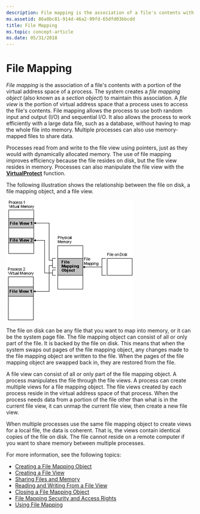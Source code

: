```yaml
---
description: File mapping is the association of a file's contents with a portion of the virtual address space of a process.
ms.assetid: 86a8bc81-914d-46a2-99fd-65dfd03bbcdd
title: File Mapping
ms.topic: concept-article
ms.date: 05/31/2018
---
```


# File Mapping

*File mapping* is the association of a file's contents with a portion of the virtual address space of a process. The system creates a *file mapping object* (also known as a *section object*) to maintain this association. A *file view* is the portion of virtual address space that a process uses to access the file's contents. File mapping allows the process to use both random input and output (I/O) and sequential I/O. It also allows the process to work efficiently with a large data file, such as a database, without having to map the whole file into memory. Multiple processes can also use memory-mapped files to share data.

Processes read from and write to the file view using pointers, just as they would with dynamically allocated memory. The use of file mapping improves efficiency because the file resides on disk, but the file view resides in memory. Processes can also manipulate the file view with the [**VirtualProtect**](/windows/win32/api/memoryapi/nf-memoryapi-virtualprotect) function.

The following illustration shows the relationship between the file on disk, a file mapping object, and a file view.

![relationship between the file on disk, a file mapping object, and a file view.](images/fmap.png)

The file on disk can be any file that you want to map into memory, or it can be the system page file. The file mapping object can consist of all or only part of the file. It is backed by the file on disk. This means that when the system swaps out pages of the file mapping object, any changes made to the file mapping object are written to the file. When the pages of the file mapping object are swapped back in, they are restored from the file.

A file view can consist of all or only part of the file mapping object. A process manipulates the file through the file views. A process can create multiple views for a file mapping object. The file views created by each process reside in the virtual address space of that process. When the process needs data from a portion of the file other than what is in the current file view, it can unmap the current file view, then create a new file view.

When multiple processes use the same file mapping object to create views for a local file, the data is coherent. That is, the views contain identical copies of the file on disk. The file cannot reside on a remote computer if you want to share memory between multiple processes.

For more information, see the following topics:

-   [Creating a File Mapping Object](creating-a-file-mapping-object.md)
-   [Creating a File View](creating-a-file-view.md)
-   [Sharing Files and Memory](sharing-files-and-memory.md)
-   [Reading and Writing From a File View](reading-and-writing-from-a-file-view.md)
-   [Closing a File Mapping Object](closing-a-file-mapping-object.md)
-   [File Mapping Security and Access Rights](file-mapping-security-and-access-rights.md)
-   [Using File Mapping](using-file-mapping.md)

 

 
